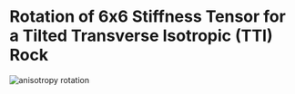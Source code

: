 # Rotation of 6x6 Stiffness Tensor for a Tilted Transverse Isotropic (TTI) Rock 

![anisotropy rotation](https://user-images.githubusercontent.com/51282928/99815259-a474f700-2b7c-11eb-873c-4161d2081e4f.png)
